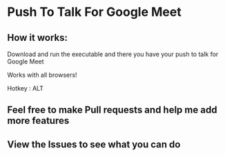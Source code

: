 # Push To Talk For Google Meet

## How it works:

Download and run the executable and there you have your push to talk for Google Meet

Works with all browsers!

Hotkey : ALT

## Feel free to make Pull requests and help me add more features
## View the Issues to see what you can do
